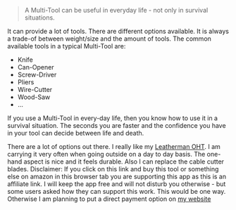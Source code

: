 > A Multi-Tool can be useful in everyday life - not only in survival situations.

It can provide a lot of tools. There are different options available. It is always a trade-of between weight/size and the amount of tools.
The common available tools in a typical Multi-Tool are:

* Knife
* Can-Opener
* Screw-Driver
* Pliers
* Wire-Cutter
* Wood-Saw
* ...

If you use a Multi-Tool in every-day life, then you know how to use it in a survival situation. The seconds you are faster and the confidence you have in your tool can decide between life and death.

There are a lot of options out there. I really like my [Leatherman OHT][1]. I am carrying it very often when going outside on a day to day basis. The one-hand aspect is nice and it feels durable. Also I can replace the cable cutter blades. Disclaimer: If you click on this link and buy this tool or something else on amazon in this browser tab you are supporting this app as this is an affiliate link. I will keep the app free and will not disturb you otherwise - but some users asked how they can support this work. This would be one way. Otherwise I am planning to put a direct payment option on [my website](http://ligi.de)

[1]: https://www.amazon.com/gp/product/B008P8EYWE/ref=as_li_tl?ie=UTF8&camp=1789&creative=9325&creativeASIN=B008P8EYWE&linkCode=as2&tag=ligi-20&linkId=e72720183453da1b74c2a0413521b194